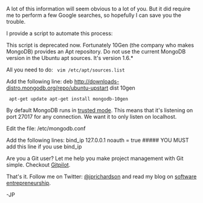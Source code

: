 <!--
author: JP Richardson
publish: Thu May 05 2011 00:51:29 GMT-0500 (CDT)
status: publish
type: post
link: https://procbits.wordpress.com/2011/05/04/installing-mongodb-1-8-1-on-ubuntu-10-04-lts/
tags: Linux, MongoDB
slug: 2011/05/04/installing-mongodb-1-8-1-on-ubuntu-10-04-lts
title: Installing MongoDB 1.8.1 on Ubuntu 10.04 LTS
-->



A lot of this information will seem obvious to a lot of you. But it did
require me to perform a few Google searches, so hopefully I can save you
the trouble.

I provide a script to automate this process:
[](https://github.com/jprichardson/mongo_install "https://github.com/jprichardson/mongo_install")

This script is deprecated now. Fortunately 10Gen (the company who makes
MongoDB) provides an Apt repository. Do not use the current MongoDB
version in the Ubuntu apt sources. It's version 1.6.\*

All you need to do: ` vim /etc/apt/sources.list`

Add the following line: deb
http://downloads-distro.mongodb.org/repo/ubuntu-upstart dist 10gen

` apt-get update apt-get install mongodb-10gen`

By default MongoDB runs in [trusted
mode](http://www.mongodb.org/display/DOCS/Security+and+Authentication).
This means that it's listening on port 27017 for any connection. We want
it to only listen on localhost.

Edit the file: /etc/mongodb.conf

Add the following lines: bind\_ip 127.0.0.1 noauth = true \#\#\#\#\# YOU
MUST add this line if you use bind\_ip

Are you a Git user? Let me help you make project management with Git
simple. Checkout [Gitpilot](http://gitpilot.com).

That's it. Follow me on Twitter:
[@jprichardson](http://twitter.com/jprichardson) and read my blog on
[software entrepreneurship](http://techneur.com).

-JP

